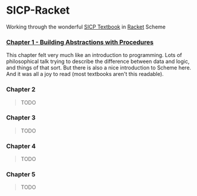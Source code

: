 # SICP-Racket

Working through the wonderful [SICP Textbook](https://mitpress.mit.edu/sites/default/files/sicp/full-text/book/book.html) in [Racket](https://racket-lang.org/) Scheme


### [Chapter 1 - Building Abstractions with Procedures](Chapter_1_Abstractions_with_Procedures)

This chapter felt very much like an introduction to programming. Lots of philosophical talk trying to describe the difference between data and logic, and things of that sort. But there is also a nice introduction to Scheme here. And it was all a joy to read (most textbooks aren't this readable).

### Chapter 2

> TODO

### Chapter 3

> TODO

### Chapter 4

> TODO

### Chapter 5

> TODO
